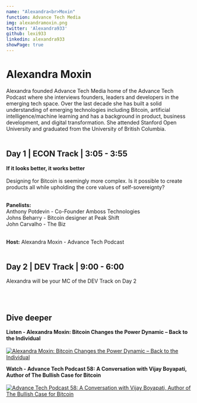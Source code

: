 ```yaml
---
name: "Alexandra<br>Moxin"
function: Advance Tech Media
img: alexandramoxin.png
twitter: 'Alexandra933'
github: lexi933
linkedin: alexandra933
showPage: true
---
```


# Alexandra Moxin
 
Alexandra founded Advance Tech Media home of the Advance Tech Podcast where she interviews founders, leaders and developers in the emerging tech space. Over the last decade she has built a solid understanding of emerging technologies including Bitcoin, artificial intelligence/machine learning and has a background in product, business development, and digital transformation. She attended Stanford Open University and graduated from the University of British Columbia.
<br><br>

## Day 1 | ECON Track | 3:05 - 3:55

<b>If it looks better, it works better</b><br><br>
Designing for Bitcoin is seemingly more complex. Is it possible to create products all while upholding the core values of self-sovereignty? <br><br>

<b>Panelists:</b><br>
Anthony Potdevin - Co-Founder Amboss Technologies <br>
Johns Beharry - Bitcoin designer at Peak Shift<br>
John Carvalho - The Biz <br><br>

<b>Host:</b> Alexandra Moxin - Advance Tech Podcast
<br><br>

## Day 2 | DEV Track | 9:00 - 6:00

Alexandra will be your MC of the DEV Track on Day 2

<br><br>

## Dive deeper


<div class="grid grid-cols-1 md:grid-cols-2 gap-5">
<div class="p-3 my-2">

**Listen - Alexandra Moxin: Bitcoin Changes the Power Dynamic – Back to the Individual** <br><br>
[ ![Alexandra Moxin: Bitcoin Changes the Power Dynamic – Back to the Individual](/content/alex_anita.png)](https://bitcoinundco.com/en/alexandra-moxin/)
</div>

<div class="p-3 my-2">

**Watch - Advance Tech Podcast 58: A Conversation with Vijay Boyapati, Author of The Bullish Case for Bitcoin** <br><br>
[ ![Advance Tech Podcast 58: A Conversation with Vijay Boyapati, Author of The Bullish Case for Bitcoin](/content/alex_vijay.png)](https://www.youtube.com/watch?v=6Gq6Y4NN3LU/)
</div>

</div>

<br>


